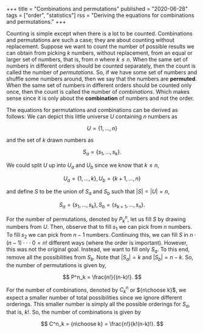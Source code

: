 +++
title = "Combinations and permutations"
published = "2020-06-28"
tags = ["order", "statistics"]
rss = "Deriving the equations for combinations and permutations."
+++

Counting is simple except when there is a lot to be counted.
Combinations and permutations are such a case; they are about counting without replacement.
Suppose we want to count the number of possible results we can obtain from picking $k$ numbers, without replacement, from an equal or larger set of numbers, that is, from $n$ where $k \leq n$.
When the same set of numbers in different orders should be counted separately, then the count is called the number of *permutations*.
So, if we have some set of numbers and shuffle some numbers around, then we say that the numbers are **permuted**.
When the same set of numbers in different orders should be counted only once, then the count is called the number of *combinations*.
Which makes sense since it is only about the **combination** of numbers and not the order.

The equations for permutations and combinations can be derived as follows:
We can depict this little universe $U$ containing $n$ numbers as

$$ U = \{ 1, ..., n \} $$

and the set of $k$ drawn numbers as

$$ S_a = \{ s_1, ..., s_{k} \}. $$

We could split $U$ up into $U_a$ and $U_b$ since we know that $k \leq n$, 

$$ U_a = \{ 1, ..., k \}, U_b = \{ k+1, ..., n \} $$

and define $S$ to be the union of $S_a$ and $S_b$ such that $|S| = |U| = n$,

$$ S_a = \{ s_1, ..., s_k \}, S_b = \{ s_{k+1}, ..., s_n \}. $$

For the number of permutations, denoted by $P^n_k$, let us fill $S$ by drawing numbers from $U$.
Then, observe that to fill $s_1$ we can pick from $n$ numbers.
To fill $s_2$ we can pick from $n - 1$ numbers.
Continuing this, we can fill $S$ in $n \cdot (n - 1) \cdot \cdot \cdot 0 = n!$ different ways (where the order is important).
However, this was not the original goal.
Instead, we want to fill only $S_a$.
To this end, remove all the possibilities from $S_b$.
Note that $|S_a| = k$ and $|S_b| = n - k$.
So, the number of permutations is given by,

$$ P^n_k = \frac{n!}{(n-k)!}. $$

For the number of combinations, denoted by $C^n_k$ or ${n\choose k}$, we expect a smaller number of total possibilities since we ignore different orderings.
This smaller number is simply all the possible orderings for $S_a$, that is, $k!$.
So, the number of combinations is given by

$$ C^n_k = {n\choose k} = \frac{n!}{k!(n-k)!}. $$
